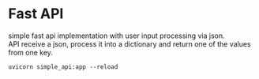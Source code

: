 # Fast API
simple fast api implementation with user input processing via json. <br>
API receive a json, process it into a dictionary and return one of the values from one key. <br>


`uvicorn simple_api:app --reload`
